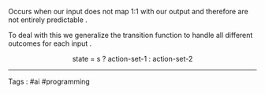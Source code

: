 Occurs when our input does not map 1:1 with our output and therefore are not entirely predictable . 

To deal with this we generalize the transition function to handle all different outcomes for each input . 

<center> state = s ? action-set-1 : action-set-2 </center> 


___
Tags : #ai #programming 